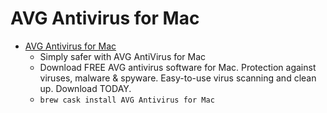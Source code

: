 # AVG Antivirus for Mac
- [AVG Antivirus for Mac](https://www.avg.com/us-en/avg-antivirus-for-mac)
  -  Simply safer with AVG AntiVirus for Mac
  - Download FREE AVG antivirus software for Mac. Protection against viruses, malware & spyware. Easy-to-use virus scanning and clean up. Download TODAY.
  - `brew cask install AVG Antivirus for Mac`
